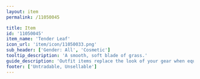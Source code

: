 ```yaml
---
layout: item
permalink: /11050045

title: Item
id: '11050045'
item_name: 'Tender Leaf'
icon_url: 'item/icon/11050033.png'
sub_header: ['Gender: All', 'Cosmetic']
tooltip_description: 'A smooth, soft blade of grass.'
guide_description: 'Outfit items replace the look of your gear when equipped.'
footer: ['Untradable, Unsellable']
---
```

